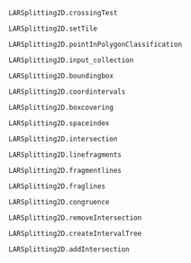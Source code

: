 ```@docs
LARSplitting2D.crossingTest
```
```@docs
LARSplitting2D.setTile
```
```@docs
LARSplitting2D.pointInPolygonClassification
```
```@docs
LARSplitting2D.input_collection
```
```@docs
LARSplitting2D.boundingbox
```
```@docs
LARSplitting2D.coordintervals
```
```@docs
LARSplitting2D.boxcovering
```
```@docs
LARSplitting2D.spaceindex
```
```@docs
LARSplitting2D.intersection
```
```@docs
LARSplitting2D.linefragments
```
```@docs
LARSplitting2D.fragmentlines
```
```@docs
LARSplitting2D.fraglines
```
```@docs
LARSplitting2D.congruence
```
```@docs
LARSplitting2D.removeIntersection
```
```@docs
LARSplitting2D.createIntervalTree
```
```@docs
LARSplitting2D.addIntersection
```